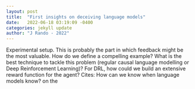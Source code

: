 ```yaml
---
layout: post
title:  "First insights on deceiving language models"
date:   2022-06-18 03:19:09 -0400
categories: jekyll update
author: "J Rando - 2022"
---
```

 Experimental setup. This is probably the part in which feedback might be the most valuable. How do we define a compelling example? What is the best technique to tackle this problem (regular causal language modelling or Deep Reinforcement Learning)? For DRL, how could we build an extensive reward function for the agent? Cites: How can we know when language models know? on the